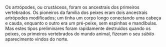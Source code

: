 ﻿Os artrópodes, ou crustáceos, foram os ancestrais dos primeiros vertebrados. Os pioneiros da família dos peixes eram dois ancestrais artrópodes modificados; um tinha um corpo longo conectando uma cabeça e cauda, enquanto o outro era um pré-peixe, sem espinhas e mandíbulas. Mas estes tipos preliminares foram rapidamente destruídos quando os peixes, os primeiros vertebrados do mundo animal, fizeram o seu *súbito* aparecimento vindos do norte.